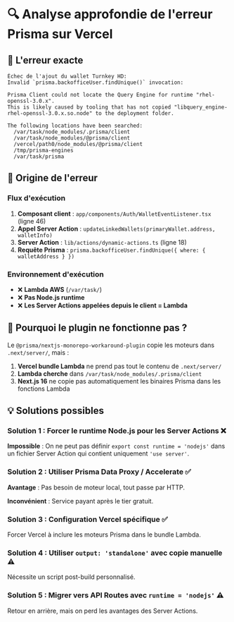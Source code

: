 # 🔍 Analyse approfondie de l'erreur Prisma sur Vercel

## 🔴 L'erreur exacte

```
Échec de l'ajout du wallet Turnkey HD:
Invalid `prisma.backofficeUser.findUnique()` invocation:

Prisma Client could not locate the Query Engine for runtime "rhel-openssl-3.0.x".
This is likely caused by tooling that has not copied "libquery_engine-rhel-openssl-3.0.x.so.node" to the deployment folder.

The following locations have been searched:
  /var/task/node_modules/.prisma/client
  /var/task/node_modules/@prisma/client
  /vercel/path0/node_modules/@prisma/client
  /tmp/prisma-engines
  /var/task/prisma
```

## 🎯 Origine de l'erreur

### Flux d'exécution

1. **Composant client** : `app/components/Auth/WalletEventListener.tsx` (ligne 46)
2. **Appel Server Action** : `updateLinkedWallets(primaryWallet.address, walletInfo)`
3. **Server Action** : `lib/actions/dynamic-actions.ts` (ligne 18)
4. **Requête Prisma** : `prisma.backofficeUser.findUnique({ where: { walletAddress } })`

### Environnement d'exécution

- ❌ **Lambda AWS** (`/var/task/`)
- ❌ **Pas Node.js runtime**
- ❌ **Les Server Actions appelées depuis le client = Lambda**

## 🧩 Pourquoi le plugin ne fonctionne pas ?

Le `@prisma/nextjs-monorepo-workaround-plugin` copie les moteurs dans `.next/server/`, mais :

1. **Vercel bundle Lambda** ne prend pas tout le contenu de `.next/server/`
2. **Lambda cherche** dans `/var/task/node_modules/.prisma/client`
3. **Next.js 16** ne copie pas automatiquement les binaires Prisma dans les fonctions Lambda

## 💡 Solutions possibles

### Solution 1 : Forcer le runtime Node.js pour les Server Actions ❌

**Impossible** : On ne peut pas définir `export const runtime = 'nodejs'` dans un fichier Server Action qui contient uniquement `'use server'`.

### Solution 2 : Utiliser Prisma Data Proxy / Accelerate ✅

**Avantage** : Pas besoin de moteur local, tout passe par HTTP.

**Inconvénient** : Service payant après le tier gratuit.

### Solution 3 : Configuration Vercel spécifique ✅

Forcer Vercel à inclure les moteurs Prisma dans le bundle Lambda.

### Solution 4 : Utiliser `output: 'standalone'` avec copie manuelle ⚠️

Nécessite un script post-build personnalisé.

### Solution 5 : Migrer vers API Routes avec `runtime = 'nodejs'` ⚠️

Retour en arrière, mais on perd les avantages des Server Actions.
